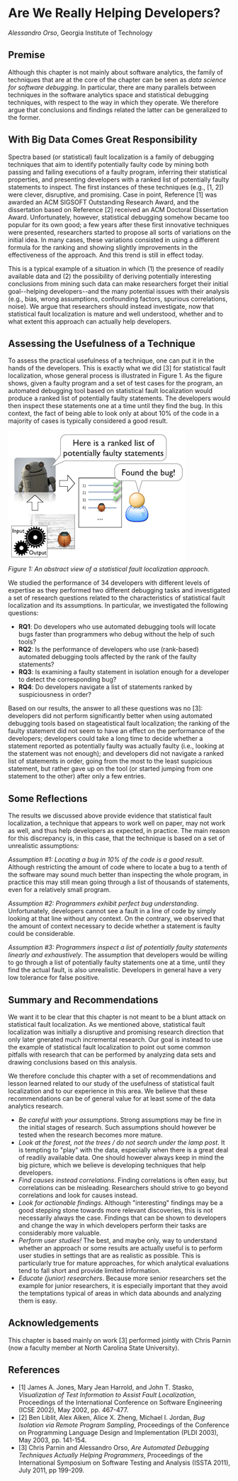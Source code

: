# Are We Really Helping Developers?

_Alessandro Orso_, Georgia Institute of Technology

## Premise

Although this chapter is not mainly about software analytics, the family of techniques that are at the core of the chapter can be seen as _data science for software debugging_. In particular, there are many parallels between techniques in the software analytics space and statistical debugging techniques, with respect to the way in which they operate. We therefore argue that conclusions and findings related the latter can be generalized to the former.

## With Big Data Comes Great Responsibility

Spectra based (or statistical) fault localization is a family of debugging techniques that aim to identify potentially faulty code by mining both passing and failing executions of a faulty program, inferring their statistical properties, and presenting developers with a ranked list of potentially faulty statements to inspect. The first instances of these techniques (e.g., [1, 2]) were clever, disruptive, and promising. Case in point, Reference [1] was awarded an ACM SIGSOFT Outstanding Research Award, and the dissertation based on Reference [2] received an ACM Doctoral Dissertation Award. Unfortunately, however, statistical debugging somehow became too popular for its own good; a few years after these first innovative techniques were presented, researchers started to propose all sorts of variations on the initial idea. In many cases, these variations consisted in using a different formula for the ranking and showing slightly improvements in the effectiveness of the approach. And this trend is still in effect today.

This is a typical example of a situation in which (1) the presence of readily available data and (2) the possibility of deriving potentially interesting conclusions from mining such data can make researchers forget their initial goal--helping developers--and the many potential issues with their analysis (e.g., bias, wrong assumptions, confounding factors, spurious correlations, noise). We argue that researchers should instead investigate, now that statistical fault localization is mature and well understood, whether and to what extent this approach can actually help developers.

## Assessing the Usefulness of a Technique

To assess the practical usefulness of a technique, one can put it in the hands of the developers. This is exactly what we did [3] for statistical fault localization, whose general process is illustrated in Figure 1. As the figure shows, given a faulty program and a set of test cases for the program, an automated debugging tool based on statistical fault localization would produce a ranked list of potentially faulty statements. The developers would then inspect these statements one at a time until they find the bug. In this context, the fact of being able to look only at about 10% of the code in a majority of cases is typically considered a good result.

![Statistical fault localization process](statisticaldebugging.png)<br>
_Figure 1: An abstract view of a statistical fault localization approach._

We studied the performance of 34 developers with different levels of expertise as they performed two different debugging tasks and investigated a set of research questions related to the characteristics of statistical fault localization and its assumptions. In particular, we investigated the following questions:

+ **RQ1**: Do developers who use automated debugging tools will locate bugs faster than programmers who debug without the help of such tools?
+ **RQ2**: Is the performance of developers who use (rank-based) automated debugging tools affected by the rank of the faulty statements?
+ **RQ3**: Is examining a faulty statement in isolation enough for a developer to detect the corresponding bug?
+ **RQ4**: Do developers navigate a list of statements ranked by suspiciousness in order?

Based on our results, the answer to all these questions was no [3]: developers did not perform significantly better when using automated debugging tools based on stageatistical fault localization; the ranking of the faulty statement did not seem to have an effect on the performance of the developers; developers could take a long time to decide whether a statement reported as potentially faulty was actually faulty (i.e., looking at the statement was not enough); and developers did not navigate a ranked list of statements in order, going from the most to the least suspicious statement, but rather gave up on the tool (or started jumping from one statement to the other) after only a few entries.

## Some Reflections

The results we discussed above provide evidence that statistical fault localization, a technique that appears to work well on paper, may not work as well, and thus help developers as expected, in practice. The main reason for this discrepancy is, in this case, that the technique is based on a set of unrealistic assumptions:

_Assumption #1: Locating a bug in 10% of the code is a good result_. Although restricting the amount of code where to locate a bug to a tenth of the software may sound much better than inspecting the whole program, in practice this may still mean going through a list of thousands of statements, even for a relatively small program.

_Assumption #2: Programmers exhibit perfect bug understanding_. Unfortunately, developers cannot see a fault in a line of code by simply looking at that line without any context. On the contrary, we observed that the amount of context necessary to decide whether a statement is faulty could be considerable.

_Assumption #3: Programmers inspect a list of potentially faulty statements linearly and exhaustively_. The assumption that developers would be willing to go through a list of potentially faulty statements one at a time, until they find the actual fault, is also unrealistic. Developers in general have a very low tolerance for false positive.

## Summary and Recommendations

We want it to be clear that this chapter is not meant to be a blunt attack on statistical fault localization. As we mentioned above, statistical fault localization was initially a disruptive and promising research direction that only later gnerated much incremental research. Our goal is instead to use the example of statistical fault localization to point out some common pitfalls with research that can be performed by analyzing data sets and drawing conclusions based on this analysis.

We therefore conclude this chapter with a set of recommendations and lesson learned related to our study of the usefulness of statistical fault localization and to our experience in this area. We believe that these recommendations can be of general value for at least some of the data analytics research.

+ _Be careful with your assumptions_. Strong assumptions may be fine in the initial stages of research. Such assumptions should however be tested when the research becomes more mature.
+ _Look at the forest, not the trees / do not search under the lamp post_. It is tempting to "play" with the data, especially when there is a great deal of readily available data. One should however always keep in mind the big picture, which we believe is developing techniques that help developers. 
+ _Find causes instead correlations_. Finding correlations is often easy, but correlations can be misleading. Researchers should strive to go beyond correlations and look for causes instead.
+ _Look for actionable findings_. Although "interesting" findings may be a good stepping stone towards more relevant discoveries, this is not necessarily always the case. Findings that can be shown to developers and change the way in which developers perform their tasks are considerably more valuable.
+ _Perform user studies!_ The best, and maybe only, way to understand whether an approach or some results are actually useful is to perform user studies in settings that are as realistic as possible. This is particularly true for mature approaches, for which analytical evaluations tend to fall short and provide limited information.
+ _Educate (junior) researchers_. Because more senior researchers set the example for junior researchers, it is especially important that they avoid the temptations typical  of areas in which data abounds and analyzing them is easy.
 
## Acknowledgements
This chapter is based mainly on work [3] performed jointly with Chris Parnin (now a faculty member at North Carolina State University).

## References

+ [1] James A. Jones, Mary Jean Harrold, and John T. Stasko, _Visualization of Test Information to Assist Fault Localization_, Proceedings of the International Conference on Software Engineering (ICSE 2002), May 2002, pp. 467-477.
+ [2] 	Ben Liblit, Alex Aiken, Alice X. Zheng, Michael I. Jordan, _Bug Isolation via Remote Program Sampling_, Proceedings of the Conference on Programming Language Design and Implementation (PLDI 2003), May 2003, pp. 141-154.
+ [3] Chris Parnin and Alessandro Orso, _Are Automated Debugging Techniques Actually Helping Programmers_, Proceedings of the International Symposium on Software Testing and Analysis (ISSTA 2011), July 2011, pp 199-209.
